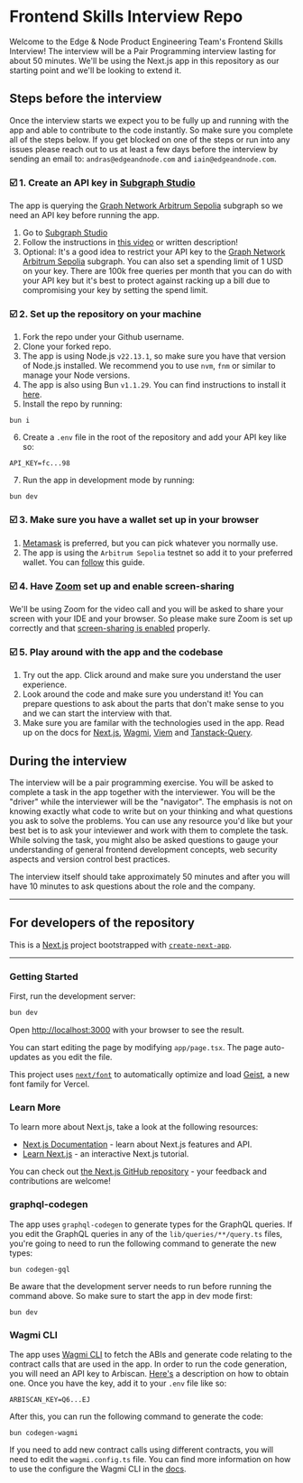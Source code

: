 # Frontend Skills Interview Repo

Welcome to the Edge & Node Product Engineering Team's Frontend Skills Interview! The interview will be a Pair Programming interview lasting for about 50 minutes. We'll be using the Next.js app in this repository as our starting point and we'll be looking to extend it.

## Steps before the interview

Once the interview starts we expect you to be fully up and running with the app and able to contribute to the code instantly. So make sure you complete all of the steps below. If you get blocked on one of the steps or run into any issues please reach out to us at least a few days before the interview by sending an email to: `andras@edgeandnode.com` and `iain@edgeandnode.com`.

### ☑️ 1. Create an API key in [Subgraph Studio](https://thegraph.com/studio/)

The app is querying the [Graph Network Arbitrum Sepolia](https://thegraph.com/explorer/subgraphs/3xQHhMudr1oh69ut36G2mbzpYmYxwqCeU6wwqyCDCnqV?view=Query&chain=arbitrum-one) subgraph so we need an API key before running the app.

1. Go to [Subgraph Studio](https://thegraph.com/studio/)
2. Follow the instructions in [this video](https://youtu.be/q6J1dIk43wo?t=433) or written description!
3. Optional: It's a good idea to restrict your API key to the [Graph Network Arbitrum Sepolia](https://thegraph.com/explorer/subgraphs/3xQHhMudr1oh69ut36G2mbzpYmYxwqCeU6wwqyCDCnqV?view=Query&chain=arbitrum-one) subgraph. You can also set a spending limit of 1 USD on your key. There are 100k free queries per month that you can do with your API key but it's best to protect against racking up a bill due to compromising your key by setting the spend limit.

### ☑️ 2. Set up the repository on your machine

1. Fork the repo under your Github username.
2. Clone your forked repo.
3. The app is using Node.js `v22.13.1`, so make sure you have that version of Node.js installed. We recommend you to use `nvm`, `fnm` or similar to manage your Node versions.
4. The app is also using Bun `v1.1.29`. You can find instructions to install it [here](https://bun.sh/docs/installation#installing).
5. Install the repo by running:

```
bun i
```

6. Create a `.env` file in the root of the repository and add your API key like so:

```
API_KEY=fc...98
```

7. Run the app in development mode by running:

```
bun dev
```

### ☑️ 3. Make sure you have a wallet set up in your browser

1. [Metamask](https://metamask.io/download/) is preferred, but you can pick whatever you normally use.
2. The app is using the `Arbitrum Sepolia` testnet so add it to your preferred wallet. You can [follow](https://revoke.cash/learn/wallets/add-network/arbitrum-sepolia) this guide.

### ☑️ 4. Have [Zoom](https://www.zoom.com/) set up and enable screen-sharing

We'll be using Zoom for the video call and you will be asked to share your screen with your IDE and your browser. So please make sure Zoom is set up correctly and that [screen-sharing is enabled](https://support.zoom.com/hc/en/article?id=zm_kb&sysparm_article=KB0064868) properly.

### ☑️ 5. Play around with the app and the codebase

1. Try out the app. Click around and make sure you understand the user experience.
2. Look around the code and make sure you understand it! You can prepare questions to ask about the parts that don't make sense to you and we can start the interview with that.
3. Make sure you are familar with the technologies used in the app. Read up on the docs for [Next.js](https://nextjs.org/docs/app), [Wagmi](https://wagmi.sh/), [Viem](https://viem.sh/) and [Tanstack-Query](https://tanstack.com/query/latest/docs/framework/react/quick-start).

## During the interview

The interview will be a pair programming exercise. You will be asked to complete a task in the app together with the interviewer. You will be the "driver" while the interviewer will be the "navigator". The emphasis is not on knowing exactly what code to write but on your thinking and what questions you ask to solve the problems. You can use any resource you'd like but your best bet is to ask your inteviewer and work with them to complete the task. While solving the task, you might also be asked questions to gauge your understanding of general frontend development concepts, web security aspects and version control best practices.

The interview itself should take approximately 50 minutes and after you will have 10 minutes to ask questions about the role and the company.

---

## For developers of the repository

This is a [Next.js](https://nextjs.org) project bootstrapped with [`create-next-app`](https://nextjs.org/docs/app/api-reference/cli/create-next-app).

---

### Getting Started

First, run the development server:

```bash
bun dev
```

Open [http://localhost:3000](http://localhost:3000) with your browser to see the result.

You can start editing the page by modifying `app/page.tsx`. The page auto-updates as you edit the file.

This project uses [`next/font`](https://nextjs.org/docs/app/building-your-application/optimizing/fonts) to automatically optimize and load [Geist](https://vercel.com/font), a new font family for Vercel.

### Learn More

To learn more about Next.js, take a look at the following resources:

- [Next.js Documentation](https://nextjs.org/docs) - learn about Next.js features and API.
- [Learn Next.js](https://nextjs.org/learn) - an interactive Next.js tutorial.

You can check out [the Next.js GitHub repository](https://github.com/vercel/next.js) - your feedback and contributions are welcome!

### graphql-codegen

The app uses `graphql-codegen` to generate types for the GraphQL queries. If you edit the GraphQL queries in any of the `lib/queries/**/query.ts` files, you're going to need to run the following command to generate the new types:

```
bun codegen-gql
```

Be aware that the development server needs to run before running the command above. So make sure to start the app in dev mode first:

```
bun dev
```

### Wagmi CLI

The app uses [Wagmi CLI](https://wagmi.sh/cli/getting-started) to fetch the ABIs and generate code relating to the contract calls that are used in the app. In order to run the code generation, you will need an API key to Arbiscan. [Here's](https://docs.arbiscan.io/getting-started/viewing-api-usage-statistics) a description on how to obtain one. Once you have the key, add it to your `.env` file like so:

```
ARBISCAN_KEY=Q6...EJ
```

After this, you can run the following command to generate the code:

```
bun codegen-wagmi
```

If you need to add new contract calls using different contracts, you will need to edit the `wagmi.config.ts` file. You can find more information on how to use the configure the Wagmi CLI in the [docs](https://wagmi.sh/cli/getting-started#add-contracts-and-plugins).

